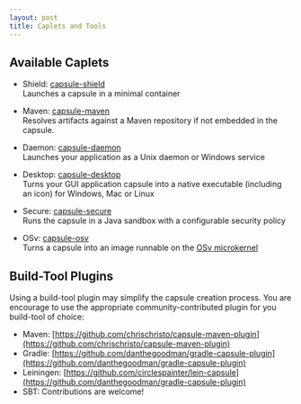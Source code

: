 ```yaml
---
layout: post
title: Caplets and Tools
---
```


## Available Caplets

* Shield: [capsule-shield](https://github.com/puniverse/capsule-shield)<br/>
Launches a capsule in a minimal container

* Maven: [capsule-maven](https://github.com/puniverse/capsule-maven)<br/>
Resolves artifacts against a Maven repository if not embedded in the capsule.

* Daemon: [capsule-daemon](https://github.com/puniverse/capsule-daemon)<br/>
Launches your application as a Unix daemon or Windows service

* Desktop: [capsule-desktop](https://github.com/puniverse/capsule-desktop)<br/>
Turns your GUI application capsule into a native executable (including an icon) for Windows, Mac or Linux

* Secure: [capsule-secure](https://github.com/puniverse/capsule-secure)<br/>
Runs the capsule in a Java sandbox with a configurable security policy

* OSv: [capsule-osv](https://github.com/puniverse/capsule-osv)<br/>
Turns a capsule into an image runnable on the [OSv microkernel](http://osv.io/)


## Build-Tool Plugins

Using a build-tool plugin may simplify the capsule creation process. You are encourage to use the appropriate community-contributed plugin for you build-tool of choice:

* Maven: [https://github.com/chrischristo/capsule-maven-plugin](https://github.com/chrischristo/capsule-maven-plugin)
* Gradle: [https://github.com/danthegoodman/gradle-capsule-plugin](https://github.com/danthegoodman/gradle-capsule-plugin)
* Leiningen: [https://github.com/circlespainter/lein-capsule](https://github.com/danthegoodman/gradle-capsule-plugin)
* SBT: Contributions are welcome!
